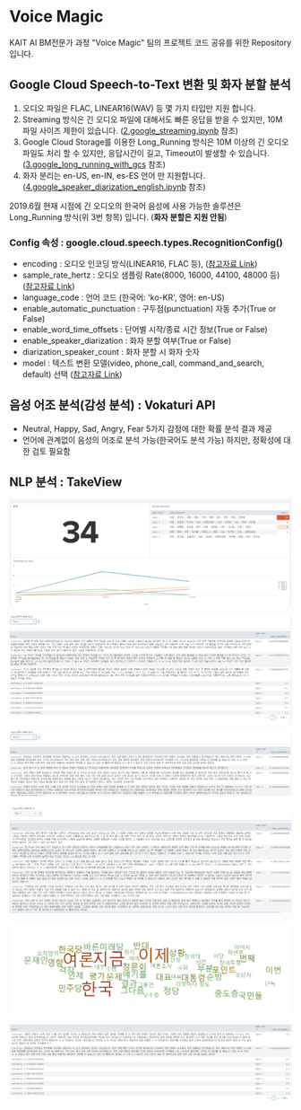 # Voice Magic

KAIT AI BM전문가 과정 "Voice Magic" 팀의 프로젝트 코드 공유를 위한 Repository 입니다.

## Google Cloud Speech-to-Text 변환 및 화자 분할 분석

1. 오디오 파일은 FLAC, LINEAR16(WAV) 등 몇 가지 타입만 지원 합니다.
2. Streaming 방식은 긴 오디오 파일에 대해서도 빠른 응답을 받을 수 있지만, 10M 파일 사이즈 제한이 있습니다. ([2.google_streaming.ipynb](2.google_streaming.ipynb) 참조)
3. Google Cloud Storage를 이용한 Long_Running 방식은 10M 이상의 긴 오디오 파일도 처리 할 수 있지만, 응답시간이 길고, Timeout이 발생할 수 있습니다. ([3.google_long_running_with_gcs](3.google_long_running_with_gcs) 참조)
4. 화자 분리는 en-US, en-IN, es-ES 언어 만 지원합니다. ([4.google_speaker_diarization_english.ipynb](4.google_speaker_diarization_english.ipynb) 참조)

2019.6월 현재 시점에 긴 오디오의 한국어 음성에 사용 가능한 솔루션은 Long_Running 방식(위 3번 항목) 입니다. (**화자 분할은 지원 안됨**)

### Config 속성 : google.cloud.speech.types.RecognitionConfig()

- encoding : 오디오 인코딩 방식(LINEAR16, FLAC 등), ([참고자료 Link](https://cloud.google.com/speech-to-text/docs/encoding?hl=ko))
- sample_rate_hertz : 오디오 샘플링 Rate(8000, 16000, 44100, 48000 등) ([참고자료 Link](https://ko.wikipedia.org/wiki/샘플링_레이트))
- language_code : 언어 코드 (한국어: 'ko-KR', 영어: en-US)
- enable_automatic_punctuation : 구두점(punctuation) 자동 추가(True or False)
- enable_word_time_offsets : 단어별 시작/종료 시간 정보(True or False)
- enable_speaker_diarization : 화자 분할 여부(True or False)
- diarization_speaker_count : 화자 분할 시 화자 숫자
- model : 텍스트 변환 모델(video, phone_call, command_and_search, default) 선택 ([참고자료 Link](https://cloud.google.com/speech-to-text/docs/transcription-model))

## 음성 어조 분석(감성 분석) : Vokaturi API

- Neutral, Happy, Sad, Angry, Fear 5가지 감정에 대한 확률 분석 결과 제공
- 언어에 관계없이 음성의 어조로 분석 가능(한국어도 분석 가능) 하지만, 정확성에 대한 검토 필요함

## NLP 분석 : TakeView

![cluster_keyword.png](./img/cluster_keyword.png)

![topic1.png](./img/topic1.png)

![topic2.png](./img/topic2.png)

![topic3.png](./img/topic3.png)

![word_cloud.png](./img/word_cloud.png)

![key_paragraph.png](./img/key_paragraph.png)

